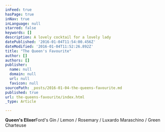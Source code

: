 ```yaml
---
inFeed: true
hasPage: true
inNav: true
inLanguage: null
starred: false
keywords: []
description: A lovely cocktail for a lovely lady
datePublished: '2016-01-04T11:54:00.456Z'
dateModified: '2016-01-04T11:52:26.892Z'
title: "The Queen's Favourite"
author: []
authors: []
publisher:
  name: null
  domain: null
  url: null
  favicon: null
sourcePath: _posts/2016-01-04-the-queens-favourite.md
published: true
url: the-queens-favourite/index.html
_type: Article

---
```

**Queen's Elixer**Ford's Gin / Lemon / Rosemary / Luxardo Maraschino / Green Charteuse